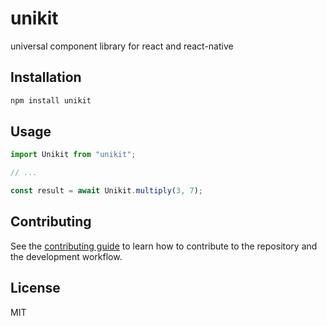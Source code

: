 # unikit

universal component library for react and react-native

## Installation

```sh
npm install unikit
```

## Usage

```js
import Unikit from "unikit";

// ...

const result = await Unikit.multiply(3, 7);
```

## Contributing

See the [contributing guide](CONTRIBUTING.md) to learn how to contribute to the repository and the development workflow.

## License

MIT
